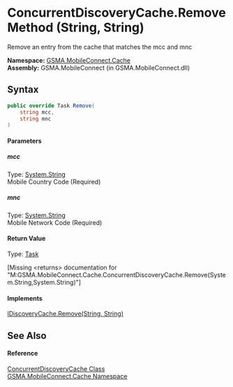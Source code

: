 ConcurrentDiscoveryCache.Remove Method (String, String)
=======================================================
Remove an entry from the cache that matches the mcc and mnc

**Namespace:** [GSMA.MobileConnect.Cache][1]  
**Assembly:** GSMA.MobileConnect (in GSMA.MobileConnect.dll)

Syntax
------

```csharp
public override Task Remove(
	string mcc,
	string mnc
)
```

#### Parameters

##### *mcc*
Type: [System.String][2]  
Mobile Country Code (Required)

##### *mnc*
Type: [System.String][2]  
Mobile Network Code (Required)

#### Return Value
Type: [Task][3]  

[Missing &lt;returns> documentation for "M:GSMA.MobileConnect.Cache.ConcurrentDiscoveryCache.Remove(System.String,System.String)"]

#### Implements
[IDiscoveryCache.Remove(String, String)][4]  


See Also
--------

#### Reference
[ConcurrentDiscoveryCache Class][5]  
[GSMA.MobileConnect.Cache Namespace][1]  

[1]: ../README.md
[2]: http://msdn.microsoft.com/en-us/library/s1wwdcbf
[3]: http://msdn.microsoft.com/en-us/library/dd235678
[4]: ../IDiscoveryCache/Remove_1.md
[5]: README.md
[6]: ../../_icons/Help.png